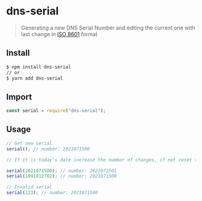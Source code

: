 # dns-serial

> Generating a new DNS Serial Number and editing the current one with last change in [ISO 8601](https://en.wikipedia.org/wiki/ISO_8601) format

## Install

```sh
$ npm install dns-serial
// or
$ yarn add dns-serial
```

## Import

```javascript
const serial = require("dns-serial");
```

## Usage

```javascript
// Get new serial
serial(); // number: 2021071500

// If it is today's date increase the number of changes, if not reset the number of changes and give the current date

serial(2021071500); // number: 2021071501
serial(1991012702); // number: 2021071500

// Invalid serial
serial(123); // number: 2021071500
```
